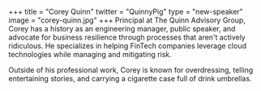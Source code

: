 +++
title = "Corey Quinn"
twitter = "QuinnyPig"
type = "new-speaker"
image = "corey-quinn.jpg"
+++
Principal at The Quinn Advisory Group, Corey has a history as an
engineering manager, public speaker, and advocate for business
resilience through processes that aren't actively ridiculous. He
specializes in helping FinTech companies leverage cloud technologies
while managing and mitigating risk.

Outside of his professional work, Corey is known for overdressing,
telling entertaining stories, and carrying a cigarette case full of
drink umbrellas.
